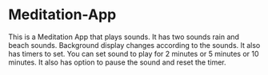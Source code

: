 # Meditation-App

This is a Meditation App that plays sounds. 
It has two sounds rain and beach sounds.
Background display changes according to the sounds.
It also has timers to set. You can set sound to play for 2 minutes or 5 minutes or 10 minutes.
It also has option to pause the sound and reset the timer.
